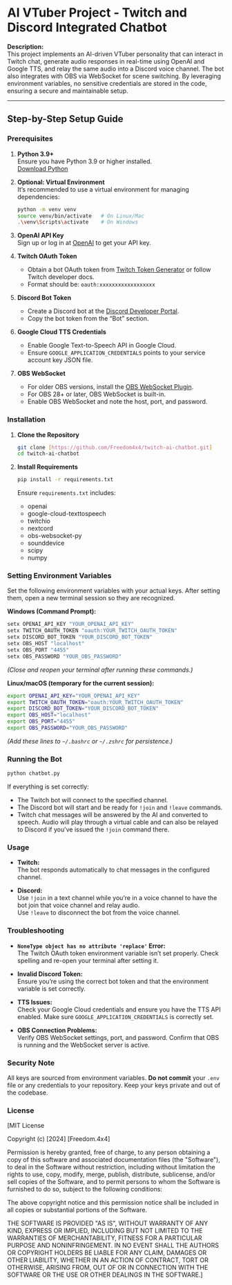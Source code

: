 
# AI VTuber Project - Twitch and Discord Integrated Chatbot

**Description:**  
This project implements an AI-driven VTuber personality that can interact in Twitch chat, generate audio responses in real-time using OpenAI and Google TTS, and relay the same audio into a Discord voice channel. The bot also integrates with OBS via WebSocket for scene switching. By leveraging environment variables, no sensitive credentials are stored in the code, ensuring a secure and maintainable setup.

---

## Step-by-Step Setup Guide

### Prerequisites

1. **Python 3.9+**  
   Ensure you have Python 3.9 or higher installed.  
   [Download Python](https://www.python.org/downloads/)

2. **Optional: Virtual Environment**  
   It’s recommended to use a virtual environment for managing dependencies:
   ```bash
   python -m venv venv
   source venv/bin/activate   # On Linux/Mac
   .\venv\Scripts\activate    # On Windows
   ```

3. **OpenAI API Key**  
   Sign up or log in at [OpenAI](https://platform.openai.com/) to get your API key.

4. **Twitch OAuth Token**  
   - Obtain a bot OAuth token from [Twitch Token Generator](https://twitchapps.com/tmi/) or follow Twitch developer docs.
   - Format should be: `oauth:xxxxxxxxxxxxxxxxxx`

5. **Discord Bot Token**  
   - Create a Discord bot at the [Discord Developer Portal](https://discord.com/developers/applications).
   - Copy the bot token from the “Bot” section.

6. **Google Cloud TTS Credentials**  
   - Enable Google Text-to-Speech API in Google Cloud.
   - Ensure `GOOGLE_APPLICATION_CREDENTIALS` points to your service account key JSON file.

7. **OBS WebSocket**  
   - For older OBS versions, install the [OBS WebSocket Plugin](https://github.com/obsproject/obs-websocket).
   - For OBS 28+ or later, OBS WebSocket is built-in.
   - Enable OBS WebSocket and note the host, port, and password.

### Installation

1. **Clone the Repository**
   ```bash
   git clone [https://github.com/Freedom4x4/twitch-ai-chatbot.git]
   cd twitch-ai-chatbot
   ```

2. **Install Requirements**
   ```bash
   pip install -r requirements.txt
   ```
   
   Ensure `requirements.txt` includes:
   - openai  
   - google-cloud-texttospeech  
   - twitchio  
   - nextcord  
   - obs-websocket-py  
   - sounddevice  
   - scipy  
   - numpy

### Setting Environment Variables

Set the following environment variables with your actual keys. After setting them, open a new terminal session so they are recognized.

**Windows (Command Prompt):**
```cmd
setx OPENAI_API_KEY "YOUR_OPENAI_API_KEY"
setx TWITCH_OAUTH_TOKEN "oauth:YOUR_TWITCH_OAUTH_TOKEN"
setx DISCORD_BOT_TOKEN "YOUR_DISCORD_BOT_TOKEN"
setx OBS_HOST "localhost"
setx OBS_PORT "4455"
setx OBS_PASSWORD "YOUR_OBS_PASSWORD"
```
*(Close and reopen your terminal after running these commands.)*

**Linux/macOS (temporary for the current session):**
```bash
export OPENAI_API_KEY="YOUR_OPENAI_API_KEY"
export TWITCH_OAUTH_TOKEN="oauth:YOUR_TWITCH_OAUTH_TOKEN"
export DISCORD_BOT_TOKEN="YOUR_DISCORD_BOT_TOKEN"
export OBS_HOST="localhost"
export OBS_PORT="4455"
export OBS_PASSWORD="YOUR_OBS_PASSWORD"
```
*(Add these lines to `~/.bashrc` or `~/.zshrc` for persistence.)*

### Running the Bot

```bash
python chatbot.py
```

If everything is set correctly:

- The Twitch bot will connect to the specified channel.
- The Discord bot will start and be ready for `!join` and `!leave` commands.
- Twitch chat messages will be answered by the AI and converted to speech. Audio will play through a virtual cable and can also be relayed to Discord if you’ve issued the `!join` command there.

### Usage

- **Twitch:**  
  The bot responds automatically to chat messages in the configured channel.

- **Discord:**  
  Use `!join` in a text channel while you’re in a voice channel to have the bot join that voice channel and relay audio.  
  Use `!leave` to disconnect the bot from the voice channel.

### Troubleshooting

- **`NoneType object has no attribute 'replace'` Error:**  
  The Twitch OAuth token environment variable isn’t set properly. Check spelling and re-open your terminal after setting it.

- **Invalid Discord Token:**  
  Ensure you’re using the correct bot token and that the environment variable is set correctly.

- **TTS Issues:**  
  Check your Google Cloud credentials and ensure you have the TTS API enabled. Make sure `GOOGLE_APPLICATION_CREDENTIALS` is correctly set.

- **OBS Connection Problems:**  
  Verify OBS WebSocket settings, port, and password. Confirm that OBS is running and the WebSocket server is active.

### Security Note

All keys are sourced from environment variables. **Do not commit** your `.env` file or any credentials to your repository. Keep your keys private and out of the codebase.

### License

[MIT License

Copyright (c) [2024] [Freedom.4x4]

Permission is hereby granted, free of charge, to any person obtaining a copy
of this software and associated documentation files (the "Software"), to deal
in the Software without restriction, including without limitation the rights
to use, copy, modify, merge, publish, distribute, sublicense, and/or sell
copies of the Software, and to permit persons to whom the Software is
furnished to do so, subject to the following conditions:

The above copyright notice and this permission notice shall be included in all
copies or substantial portions of the Software.

THE SOFTWARE IS PROVIDED "AS IS", WITHOUT WARRANTY OF ANY KIND, EXPRESS OR
IMPLIED, INCLUDING BUT NOT LIMITED TO THE WARRANTIES OF MERCHANTABILITY,
FITNESS FOR A PARTICULAR PURPOSE AND NONINFRINGEMENT. IN NO EVENT SHALL THE
AUTHORS OR COPYRIGHT HOLDERS BE LIABLE FOR ANY CLAIM, DAMAGES OR OTHER
LIABILITY, WHETHER IN AN ACTION OF CONTRACT, TORT OR OTHERWISE, ARISING FROM,
OUT OF OR IN CONNECTION WITH THE SOFTWARE OR THE USE OR OTHER DEALINGS IN THE
SOFTWARE.]
```
